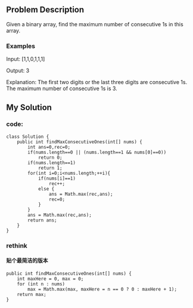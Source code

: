 ## Problem Description
Given a binary array, find the maximum number of consecutive 1s in this array.

### Examples

Input: [1,1,0,1,1,1]

Output: 3

Explanation: The first two digits or the last three digits are consecutive 1s.
    The maximum number of consecutive 1s is 3.

## My Solution
### code:
    class Solution {
        public int findMaxConsecutiveOnes(int[] nums) {
            int ans=0,rec=0;
            if(nums.length==0 || (nums.length==1 && nums[0]==0))
                return 0;
            if(nums.length==1)
                return 1;
            for(int i=0;i<nums.length;++i){
                if(nums[i]==1)
                    rec++;
                else {
                    ans = Math.max(rec,ans);
                    rec=0;
                }
            }
            ans = Math.max(rec,ans);
            return ans;
        }
    }
### rethink
#### 贴个最简洁的版本
    public int findMaxConsecutiveOnes(int[] nums) {
        int maxHere = 0, max = 0;
        for (int n : nums)
            max = Math.max(max, maxHere = n == 0 ? 0 : maxHere + 1);
        return max; 
    } 